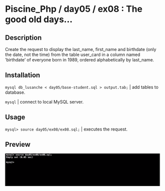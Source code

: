 # Piscine_Php / day05 / ex08 : The good old days...

## Description
Create the request to display the last_name, first_name and birthdate (only the date, not the time) from the table user_card in a column named ’birthdate’ of everyone born in 1989, ordered alphabetically by last_name.

## Installation
`mysql db_lusanche < day05/base-student.sql > output.tab;` | add tables to database.

`mysql` | connect to local MySQL server.

## Usage
`mysql> source day05/ex08/ex08.sql;` | executes the request.

## Preview
<img src="../../resources/images/old.png" width="1200">
